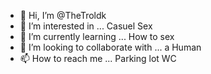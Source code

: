 - 👋 Hi, I’m @TheTroldk
- 👀 I’m interested in ... Casuel Sex
- 🌱 I’m currently learning ... How to sex
- 💞️ I’m looking to collaborate with ... a Human
- 📫 How to reach me ... Parking lot WC

<!---
TheTroldk/TheTroldk is a ✨ special ✨ repository because its `README.md` (this file) appears on your GitHub profile.
You can click the Preview link to take a look at your changes.
--->
